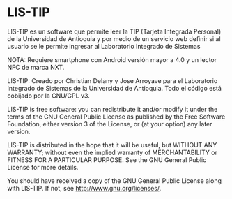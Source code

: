 LIS-TIP
=======

LIS-TIP es un software que permite leer la TIP (Tarjeta Integrada Personal) de la Universidad de Antioquia y por medio de un servicio web definir si al usuario se le permite ingresar al Laboratorio Integrado de Sistemas

NOTA: Requiere smartphone con Android versión mayor a 4.0 y un lector NFC de marca NXT.

LIS-TIP: Creado por Christian Delany y Jose Arroyave para el Laboratorio Integrado de Sistemas
de la Universidad de Antioquia. Todo el código está cobijado por la GNU/GPL v3.

LIS-TIP is free software: you can redistribute it and/or modify
it under the terms of the GNU General Public License as published by
the Free Software Foundation, either version 3 of the License, or
(at your option) any later version.

LIS-TIP is distributed in the hope that it will be useful,
but WITHOUT ANY WARRANTY; without even the implied warranty of
MERCHANTABILITY or FITNESS FOR A PARTICULAR PURPOSE.  See the
GNU General Public License for more details.

You should have received a copy of the GNU General Public License
along with LIS-TIP.  If not, see <http://www.gnu.org/licenses/>.
